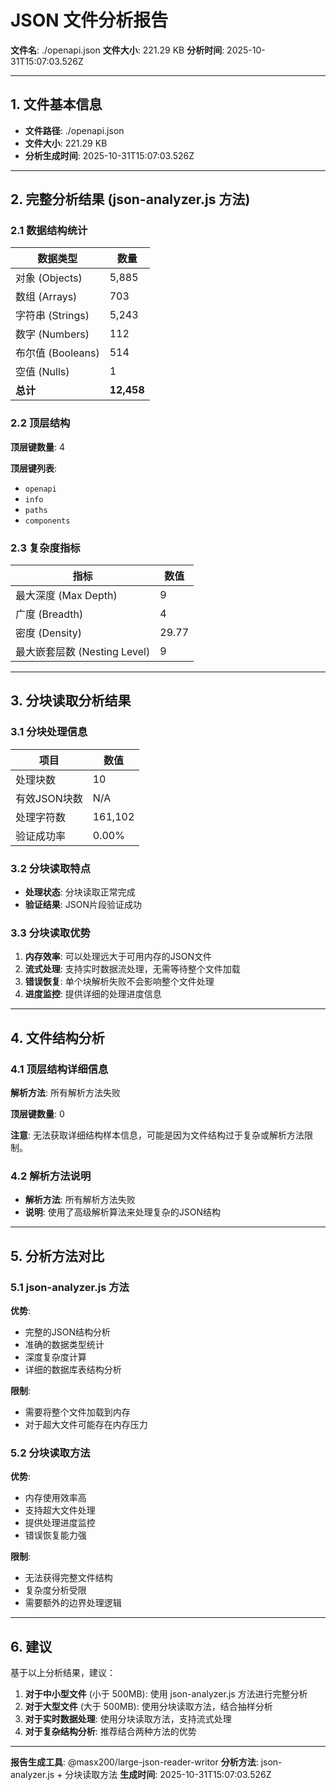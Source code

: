 # JSON 文件分析报告

**文件名**: ./openapi.json
**文件大小**: 221.29 KB
**分析时间**: 2025-10-31T15:07:03.526Z

---

## 1. 文件基本信息

- **文件路径**: ./openapi.json
- **文件大小**: 221.29 KB
- **分析生成时间**: 2025-10-31T15:07:03.526Z

---

## 2. 完整分析结果 (json-analyzer.js 方法)

### 2.1 数据结构统计

| 数据类型 | 数量 |
|----------|------|
| 对象 (Objects) | 5,885 |
| 数组 (Arrays) | 703 |
| 字符串 (Strings) | 5,243 |
| 数字 (Numbers) | 112 |
| 布尔值 (Booleans) | 514 |
| 空值 (Nulls) | 1 |
| **总计** | **12,458** |

### 2.2 顶层结构

**顶层键数量**: 4

**顶层键列表**:
- `openapi`
- `info`
- `paths`
- `components`

### 2.3 复杂度指标

| 指标 | 数值 |
|------|------|
| 最大深度 (Max Depth) | 9 |
| 广度 (Breadth) | 4 |
| 密度 (Density) | 29.77 |
| 最大嵌套层数 (Nesting Level) | 9 |

---

## 3. 分块读取分析结果

### 3.1 分块处理信息

| 项目 | 数值 |
|------|------|
| 处理块数 | 10 |
| 有效JSON块数 | N/A |
| 处理字符数 | 161,102 |
| 验证成功率 | 0.00% |

### 3.2 分块读取特点


- **处理状态**: 分块读取正常完成
- **验证结果**: JSON片段验证成功


### 3.3 分块读取优势

1. **内存效率**: 可以处理远大于可用内存的JSON文件
2. **流式处理**: 支持实时数据流处理，无需等待整个文件加载
3. **错误恢复**: 单个块解析失败不会影响整个文件处理
4. **进度监控**: 提供详细的处理进度信息

---

## 4. 文件结构分析


### 4.1 顶层结构详细信息

**解析方法**: 所有解析方法失败

**顶层键数量**: 0


**注意**: 无法获取详细结构样本信息，可能是因为文件结构过于复杂或解析方法限制。


### 4.2 解析方法说明


- **解析方法**: 所有解析方法失败
- **说明**: 使用了高级解析算法来处理复杂的JSON结构




---

## 5. 分析方法对比

### 5.1 json-analyzer.js 方法
**优势**:
- 完整的JSON结构分析
- 准确的数据类型统计
- 深度复杂度计算
- 详细的数据库表结构分析

**限制**:
- 需要将整个文件加载到内存
- 对于超大文件可能存在内存压力

### 5.2 分块读取方法
**优势**:
- 内存使用效率高
- 支持超大文件处理
- 提供处理进度监控
- 错误恢复能力强

**限制**:
- 无法获得完整文件结构
- 复杂度分析受限
- 需要额外的边界处理逻辑

---

## 6. 建议

基于以上分析结果，建议：

1. **对于中小型文件** (小于 500MB): 使用 json-analyzer.js 方法进行完整分析
2. **对于大型文件** (大于 500MB): 使用分块读取方法，结合抽样分析
3. **对于实时数据处理**: 使用分块读取方法，支持流式处理
4. **对于复杂结构分析**: 推荐结合两种方法的优势

---

**报告生成工具**: @masx200/large-json-reader-writor
**分析方法**: json-analyzer.js + 分块读取方法
**生成时间**: 2025-10-31T15:07:03.526Z

